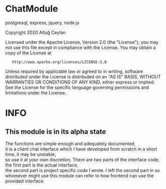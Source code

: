 # ChatModule
postgresql, express, jquery, node.js

   Copyright 2020 Altuğ Ceylan

   Licensed under the Apache License, Version 2.0 (the "License");
   you may not use this file except in compliance with the License.
   You may obtain a copy of the License at

       http://www.apache.org/licenses/LICENSE-2.0

   Unless required by applicable law or agreed to in writing, software
   distributed under the License is distributed on an "AS IS" BASIS,
   WITHOUT WARRANTIES OR CONDITIONS OF ANY KIND, either express or implied.
   See the License for the specific language governing permissions and
   limitations under the License.

<h1>INFO</h1>
<h2>This module is in its alpha state</h2>
<p>The functions are simple enough and adequately documented,<br>
it is a client chat interface which I have developed from scratch in a short time, it may be unstable,<br>
so use it at your own discretion. There are two parts of the interface code, the first part is the actual interface,<br>
the second part is project specific code I wrote. I left the second part in so whomever might use this module can refer to
how frontend can use the provided interface.
</p>
